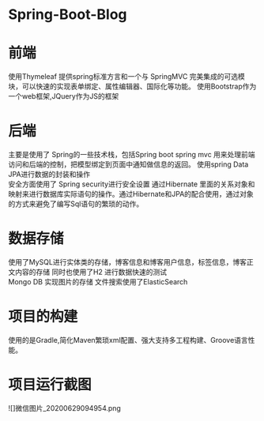# Spring-Boot-Blog
# 前端 
 使用Thymeleaf 提供spring标准方言和一个与 SpringMVC 完美集成的可选模块，可以快速的实现表单绑定、属性编辑器、国际化等功能。
 使用Bootstrap作为一个web框架,JQuery作为JS的框架
# 后端
主要是使用了 Spring的一些技术栈，包括Spring boot spring mvc 用来处理前端访问和后端的控制，把模型绑定到页面中通知做信息的返回。
使用spring Data JPA进行数据的封装和操作  
安全方面使用了 Spring security进行安全设置
通过Hibernate 里面的关系对象和映射来进行数据库实际语句的操作。通过Hibernate和JPA的配合使用，通过对象的方式来避免了编写Sql语句的繁琐的动作。
# 数据存储
使用了MySQL进行实体类的存储，博客信息和博客用户信息，标签信息，博客正文内容的存储
同时也使用了H2 进行数据快速的测试  
Mongo DB 实现图片的存储
文件搜索使用了ElasticSearch 
# 项目的构建
使用的是Gradle,简化Maven繁琐xml配置、强大支持多工程构建、Groove语言性能。

# 项目运行截图
![]微信图片_20200629094954.png
